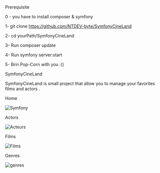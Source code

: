 
Prerequisite

0 - you have to install composer & symfony 

1- git clone https://github.com/NTDEV-byte/SymfonyCineLand

2- cd yourPath/SymfonyCineLand

3- Run composer update

4- Run symfony server:start

5- Brin Pop-Corn with you :()


SymfonyCineLand 

SymfonyCineLand is small project that allow you to manage your favorites films and actors .


Home 

![Symfony](https://user-images.githubusercontent.com/52135405/137382216-468a29a1-a245-4ce0-b179-80e768b8b4d1.PNG)


Actors 

![Acteurs](https://user-images.githubusercontent.com/52135405/137382255-57a16cb0-0db5-4c96-b18f-b4a7782fa4e8.PNG)


Films

![Films](https://user-images.githubusercontent.com/52135405/137382270-0cb2dc23-4d4c-4bb6-8ad8-6907a426714f.PNG)


Genres 

![genres](https://user-images.githubusercontent.com/52135405/137382293-8ab3b61a-ed71-4e3c-8738-1df628237c6b.PNG)
